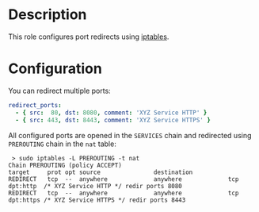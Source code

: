 # Description

This role configures port redirects using [iptables](https://linux.die.net/man/8/iptables).

# Configuration

You can redirect multiple ports:
```yaml
redirect_ports:
  - { src:  80, dst: 8080, comment: 'XYZ Service HTTP' }
  - { src: 443, dst: 8443, comment: 'XYZ Service HTTPS' }
```
All configured ports are opened in the `SERVICES` chain and redirected using `PREROUTING` chain in the `nat` table:
```
 > sudo iptables -L PREROUTING -t nat   
Chain PREROUTING (policy ACCEPT)
target     prot opt source               destination         
REDIRECT   tcp  --  anywhere             anywhere             tcp dpt:http  /* XYZ Service HTTP */ redir ports 8080
REDIRECT   tcp  --  anywhere             anywhere             tcp dpt:https /* XYZ Service HTTPS */ redir ports 8443
```

